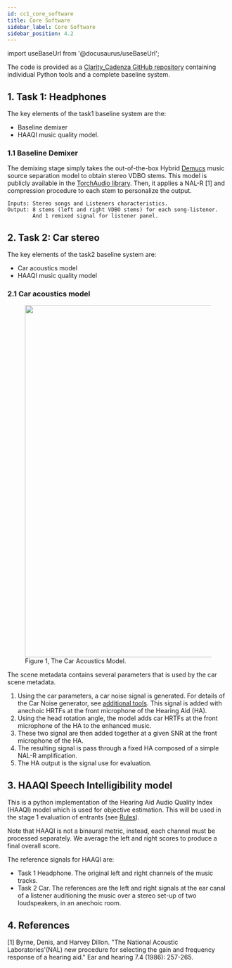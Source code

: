 ```yaml
---
id: cc1_core_software
title: Core Software
sidebar_label: Core Software
sidebar_position: 4.2
---
```


import useBaseUrl from '@docusaurus/useBaseUrl';

The code is provided as a [Clarity_Cadenza GitHub repository](https://github.com/claritychallenge/clarity) containing individual Python tools and a complete baseline system. 

## 1. Task 1: Headphones

The key elements of the task1 baseline system are the:

- Baseline demixer
- HAAQI music quality model.

### 1.1 Baseline Demixer

The demixing stage simply takes the out-of-the-box Hybrid [Demucs](https://arxiv.org/abs/2111.03600) music source 
separation model to obtain stereo VDBO stems. This model is publicly available in the 
[TorchAudio library](https://pytorch.org/audio/main/generated/torchaudio.pipelines.HDEMUCS_HIGH_MUSDB.html#torchaudio.pipelines.HDEMUCS_HIGH_MUSDB). 
Then, it applies a NAL-R [1] and compression procedure to each stem to personalize the output.

    Inputs: Stereo songs and Listeners characteristics. 
    Output: 8 stems (left and right VDBO stems) for each song-listener. 
            And 1 remixed signal for listener panel. 
	
## 2. Task 2: Car stereo

The key elements of the task2 baseline system are:

- Car acoustics model
- HAAQI music quality model

### 2.1 Car acoustics model

<figure id="fig10">
<img width="800" src={useBaseUrl('/img/car_acoustics.png')} />
<figcaption>Figure 1, The Car Acoustics Model.</figcaption>
</figure>

The scene metadata contains several parameters that is used by the car scene metadata. 

1. Using the car parameters, a car noise signal is generated. For details of the Car Noise generator, see 
[additional tools](/docs/cadenza1/Software/cc1_additional_tools). This signal is added with anechoic HRTFs
at the front microphone of the Hearing Aid (HA).
2. Using the head rotation angle, the model adds car HRTFs at the front microphone of the HA to the enhanced music.
3. These two signal are then added together at a given SNR at the front microphone of the HA.
4. The resulting signal is pass through a fixed HA composed of a simple NAL-R amplification.
5. The HA output is the signal use for evaluation.


## 3. HAAQI Speech Intelligibility model

This is a python implementation of the Hearing Aid Audio Quality Index (HAAQI) model which is used for objective estimation.
This will be used in the stage 1 evaluation of entrants (see [Rules](/docs/cadenza1/Take%20part/cc1_rules#stage-1-objective-evaluation)).

Note that HAAQI is not a binaural metric, instead, each channel must be processed separately. We average the left and right 
scores to produce a final overall score.

The reference signals for HAAQI are:
- Task 1 Headphone. The original left and right channels of the music tracks.
- Task 2 Car. The references are the left and right signals at the ear canal of a listener auditioning the music over a stereo set-up of two loudspeakers, in an anechoic room.

## 4. References

<a name="refs"></a>

[1] Byrne, Denis, and Harvey Dillon. "The National Acoustic Laboratories'(NAL) new procedure for selecting the gain and frequency response of a hearing aid." Ear and hearing 7.4 (1986): 257-265.
